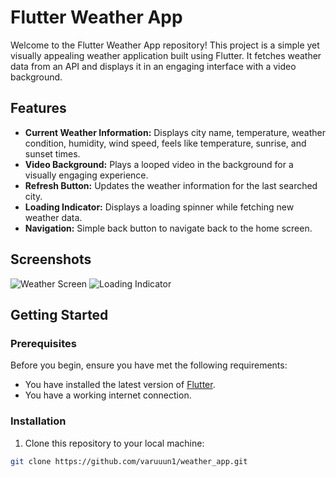 # Flutter Weather App

Welcome to the Flutter Weather App repository! This project is a simple yet visually appealing weather application built using Flutter. It fetches weather data from an API and displays it in an engaging interface with a video background.

## Features

- **Current Weather Information:** Displays city name, temperature, weather condition, humidity, wind speed, feels like temperature, sunrise, and sunset times.
- **Video Background:** Plays a looped video in the background for a visually engaging experience.
- **Refresh Button:** Updates the weather information for the last searched city.
- **Loading Indicator:** Displays a loading spinner while fetching new weather data.
- **Navigation:** Simple back button to navigate back to the home screen.

## Screenshots

![Weather Screen](screenshots/weather_screen.png)
![Loading Indicator](screenshots/loading_indicator.png)

## Getting Started

### Prerequisites

Before you begin, ensure you have met the following requirements:
- You have installed the latest version of [Flutter](https://flutter.dev/docs/get-started/install).
- You have a working internet connection.

### Installation

1. Clone this repository to your local machine:

```bash
git clone https://github.com/varuuun1/weather_app.git
